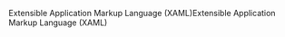 <span data-ttu-id="6673a-101">Extensible Application Markup Language (XAML)</span><span class="sxs-lookup"><span data-stu-id="6673a-101">Extensible Application Markup Language (XAML)</span></span>